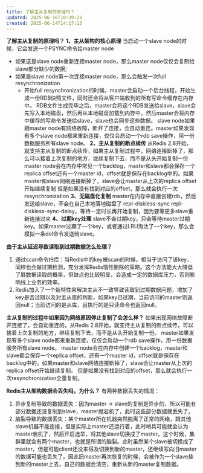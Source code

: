 ```yaml
---
title: 了解主从复制的原理吗？
updated: 2025-06-16T10:39:23
created: 2025-06-14T14:17:13
---
```


**了解主从复制的原理吗？**
**1、主从架构的核心原理**
当启动一个slave node的时候，它会发送一个PSYNC命令给master node
- 如果这是slave node重新连接master node，那么master node仅仅会复制给slave部分缺少的数据;
- 如果是slave node第一次连接master node，那么会触发一次full resynchronization
  - 开始full resynchronization的时候，master会启动一个后台线程，开始生成一份RDB快照文件，同时还会将从客户端收到的所有写命令缓存在内存中。
RDB文件生成完毕之后，master会将这个RDB发送给slave，slave会先写入本地磁盘，然后再从本地磁盘加载到内存中。然后master会将内存中缓存的写命令发送给slave，slave也会同步这些数据。
slave node如果跟master node有网络故障，断开了连接，会自动重连。master如果发现有多个slave node都来重新连接，仅仅会启动一个rdb save操作，用一份数据服务所有slave node。
**2、主从复制的断点续传**
从Redis 2.8开始，就支持主从复制的断点续传，如果主从复制过程中，网络连接断掉了，那么可以接着上次复制的地方，继续复制下去，而不是从头开始复制一份
master node会在内存中常见一个backlog，master和slave都会保存一个replica offset还有一个master id，offset就是保存在backlog中的。如果master和slave网络连接断掉了，slave会让master从上次的replica offset开始继续复制
但是如果没有找到对应的offset，那么就会执行一次resynchronization
**3、无磁盘化复制**
master在内存中直接创建rdb，然后发送给slave，不会在自己本地落地磁盘了
repl-diskless-sync repl-diskless-sync-delay，等待一定时长再开始复制，因为要等更多slave重新连接过来
**4、过期key处理**
slave不会过期key，只会等待master过期key。如果master过期了一个key，或者通过LRU淘汰了一个key，那么会模拟一条del命令发送给slave。

**由于主从延迟导致读取到过期数据怎么处理？**
1.  通过scan命令扫库：当Redis中的key被scan的时候，相当于访问了该key，同样也会做过期检测，充分发挥Redis惰性删除的策略。这个方法能大大降低了脏数据读取的概率，但缺点也比较明显，会造成一定的数据库压力，否则影响线上业务的效率。
2.  Redis加入了一个新特性来解决主从不一致导致读取到过期数据问题，增加了key是否过期以及对主从库的判断，如果key已过期，当前访问的master则返回null；当前访问的是从库，且执行的是只读命令也返回null。

**主从复制的过程中如果因为网络原因停止复制了会怎么样？**
如果出现网络故障断开连接了，会自动重连的，从Redis 2.8开始，就支持主从复制的断点续传，可以接着上次复制的地方，继续复制下去，而不是从头开始复制一份。
master如果发现有多个slave node都来重新连接，仅仅会启动一个rdb save操作，用一份数据服务所有slave node。
master node会在内存中创建一个backlog，master和slave都会保存一个replica offset，还有一个master id，offset就是保存在backlog中的。如果master和slave网络连接断掉了，slave会让master从上次的replica offset开始继续复制。
但是如果没有找到对应的offset，那么就会执行一次resynchronization全量复制。

**Redis主从架构数据会丢失吗，为什么？**
有两种数据丢失的情况：
1.  异步复制导致的数据丢失：因为master -\> slave的复制是异步的，所以可能有部分数据还没复制到slave，master就宕机了，此时这些部分数据就丢失了。
2.  脑裂导致的数据丢失：某个master所在机器突然脱离了正常的网络，跟其他slave机器不能连接，但是实际上master还运行着，此时哨兵可能就会认为master宕机了，然后开启选举，将其他slave切换成了master。这个时候，集群里就会有两个master，也就是所谓的脑裂。此时虽然某个slave被切换成了master，但是可能client还没来得及切换到新的master，还继续写向旧master的数据可能也丢失了。因此旧master再次恢复的时候，会被作为一个slave挂到新的master上去，自己的数据会清空，重新从新的master复制数据。
